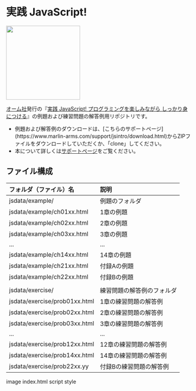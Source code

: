 # 実践 JavaScript!

<img src="https://www.marlin-arms.com/jpn/arts/books-small/jsintro.png" width="200px">

[オーム社](https://www.ohmsha.co.jp/book/9784274231735/)発行の『[実践 JavaScript! プログラミングを楽しみながら しっかり身につける](https://www.marlin-arms.com/support/jsintro/)』の例題および練習問題の解答例用リポジトリです。

<div>
<ul>
  <li>	
  例題および解答例のダウンロードは、[こちらのサポートページ](https://www.marlin-arms.com/support/jsintro/download.html)からZIPファイルをダウンロードしていただくか、「clone」してください。
  </li>

<li>  
  本について詳しくは<a href="https://www.marlin-arms.com/support/jsintro/">サポートページ</a>をご覧ください。
  </li>
</div>

## ファイル構成

|フォルダ（ファイル）名  |説明         |
|:--        |:--         |
|jsdata/example/         |例題のフォルダ |
|jsdata/example/ch01xx.html       |1章の例題    |
|jsdata/example/ch02xx.html       |2章の例題    |
|jsdata/example/ch03xx.html       |3章の例題    |
|...        |...         |
|jsdata/example/ch14xx.html       |14章の例題   |
|jsdata/example/ch21xx.html      |付録Aの例題   |
|jsdata/example/ch22xx.html      |付録Bの例題   |
|      |   |
|jsdata/exercise/         |練習問題の解答例のフォルダ |
|jsdata/exercise/prob01xx.html       |1章の練習問題の解答例    |
|jsdata/exercise/prob02xx.html       |2章の練習問題の解答例    |
|jsdata/exercise/prob03xx.html       |3章の練習問題の解答例    |
|...        |...         |
|jsdata/exercise/prob12xx.html       |12章の練習問題の解答例   |
|jsdata/exercise/prob14xx.html       |14章の練習問題の解答例   |
|jsdata/exercise/prob22xx.yy      |付録Bの練習問題の解答例   |

image
index.html
script
style



